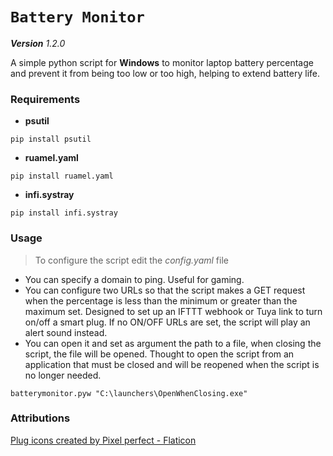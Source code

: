 # `Battery Monitor`

_**Version** 1.2.0_

A simple python script for **Windows** to monitor laptop battery percentage and prevent it from being too low or too high, helping to extend battery life.

### Requirements
- **psutil**
```console
pip install psutil
```
- **ruamel.yaml**
```console
pip install ruamel.yaml
```
- **infi.systray**
```console
pip install infi.systray
```

### Usage

> To configure the script edit the _config.yaml_ file

- You can specify a domain to ping. Useful for gaming.
- You can configure two URLs so that the script makes a GET request when the percentage is less than the minimum or greater than the maximum set.
Designed to set up an IFTTT webhook or Tuya link to turn on/off a smart plug.
If no ON/OFF URLs are set, the script will play an alert sound instead.
- You can open it and set as argument the path to a file, when closing the script, the file will be opened. Thought to open the script from an application that must be closed and will be reopened when the script is no longer needed.
```
batterymonitor.pyw "C:\launchers\OpenWhenClosing.exe"
```

### Attributions

[Plug icons created by Pixel perfect - Flaticon](https://www.flaticon.com/free-icons/plug)